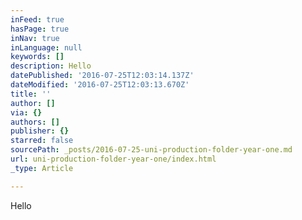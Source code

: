 ```yaml
---
inFeed: true
hasPage: true
inNav: true
inLanguage: null
keywords: []
description: Hello
datePublished: '2016-07-25T12:03:14.137Z'
dateModified: '2016-07-25T12:03:13.670Z'
title: ''
author: []
via: {}
authors: []
publisher: {}
starred: false
sourcePath: _posts/2016-07-25-uni-production-folder-year-one.md
url: uni-production-folder-year-one/index.html
_type: Article

---
```

Hello